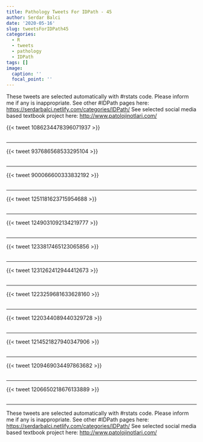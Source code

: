 ```yaml
---
title: Pathology Tweets For IDPath - 45
author: Serdar Balci
date: '2020-05-16'
slug: tweetsForIDPath45
categories:
  - R
  - tweets
  - pathology
  - IDPath
tags: []
image:
  caption: ''
  focal_point: ''
---
```



These tweets are selected automatically with #rstats code. Please inform me if any is inappropriate.
See other #IDPath pages here: https://serdarbalci.netlify.com/categories/IDPath/ 
See selected social media based textbook project here: http://www.patolojinotlari.com/

{{< tweet 1086234478396071937 >}}
<br>
<br>
<hr>
{{< tweet 937686568533295104 >}}
<br>
<br>
<hr>
{{< tweet 900066600333832192 >}}
<br>
<br>
<hr>
{{< tweet 1251181623715954688 >}}
<br>
<br>
<hr>
{{< tweet 1249031092134219777 >}}
<br>
<br>
<hr>
{{< tweet 1233817465123065856 >}}
<br>
<br>
<hr>
{{< tweet 1231262412944412673 >}}
<br>
<br>
<hr>
{{< tweet 1223259681633628160 >}}
<br>
<br>
<hr>
{{< tweet 1220344089440329728 >}}
<br>
<br>
<hr>
{{< tweet 1214521827940347906 >}}
<br>
<br>
<hr>
{{< tweet 1209469034497863682 >}}
<br>
<br>
<hr>
{{< tweet 1206650218676133889 >}}
<br>
<br>
<hr>


These tweets are selected automatically with #rstats code. Please inform me if any is inappropriate.
See other #IDPath pages here: https://serdarbalci.netlify.com/categories/IDPath/ 
See selected social media based textbook project here: http://www.patolojinotlari.com/
